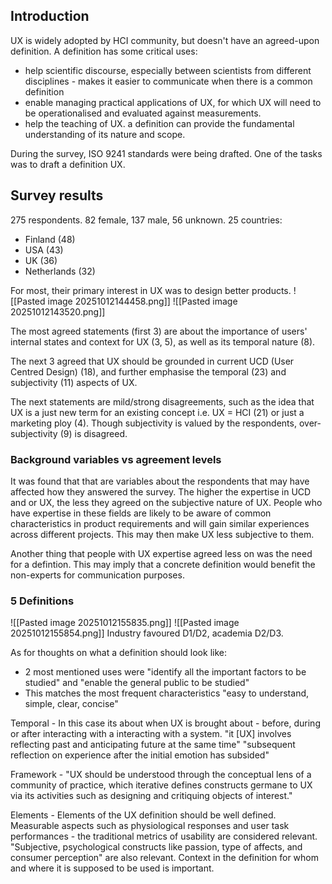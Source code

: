 
## Introduction

UX is widely adopted by HCI community, but doesn't have an agreed-upon definition.
A definition has some critical uses:
- help scientific discourse, especially between scientists from different disciplines - makes it easier to communicate when there is a common definition
- enable managing practical applications of UX, for which UX will need to be operationalised and evaluated against measurements.
- help the teaching of UX. a definition can provide the fundamental understanding of its nature and scope.

During the survey, ISO 9241 standards were being drafted. One of the tasks was to draft a definition UX.

## Survey results

275 respondents. 82 female, 137 male, 56 unknown. 25 countries:
- Finland (48)
- USA (43)
- UK (36)
- Netherlands (32)

For most, their primary interest in UX was to design better products.
![[Pasted image 20251012144458.png]]
![[Pasted image 20251012143520.png]]

The most agreed statements (first 3) are about the importance of users' internal states and context for UX (3, 5), as well as its temporal nature (8).

The next 3 agreed that UX should be grounded in current UCD (User Centred Design) (18), and further emphasise the temporal (23) and subjectivity (11) aspects of UX.

The next statements are mild/strong disagreements, such as the idea that UX is a just new term for an existing concept i.e. UX = HCI (21) or just a marketing ploy (4). Though subjectivity is valued by the respondents, over-subjectivity (9) is disagreed.

### Background variables vs agreement levels
It was found that that are variables about the respondents that may have affected how they answered the survey.
The higher the expertise in UCD and or UX, the less they agreed on the subjective nature of UX. People who have expertise in these fields are likely to be aware of common characteristics in product requirements and will gain similar experiences across different projects. This may then make UX less subjective to them.

Another thing that people with UX expertise agreed less on was the need for a defintion. This may imply that a concrete definition would benefit the non-experts for communication purposes.

### 5 Definitions
![[Pasted image 20251012155835.png]]
![[Pasted image 20251012155854.png]]
Industry favoured D1/D2, academia D2/D3. 

As for thoughts on what a definition should look like:
- 2 most mentioned uses were "identify all the important factors to be studied" and "enable the general public to be studied"
- This matches the most frequent characteristics "easy to understand, simple, clear, concise"

Temporal - In this case its about when UX is brought about - before, during or after interacting with a interacting with a system.
"it \[UX\] involves reflecting past and anticipating future at the same time"
"subsequent reflection on experience after the initial emotion has subsided"

Framework - "UX should be understood through the conceptual lens of a community of practice, which iterative defines constructs germane to UX via its activities such as designing and critiquing objects of interest."

Elements - Elements of the UX definition should be well defined. Measurable aspects such as physiological responses and user task performances - the traditional metrics of usability are considered relevant. "Subjective, psychological constructs like passion, type of affects, and consumer perception" are also relevant. Context in the definition for whom and where it is supposed to be used is important.








